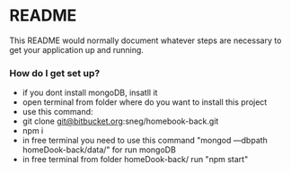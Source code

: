 # README #

This README would normally document whatever steps are necessary to get your application up and running.

### How do I get set up? ###
* if you dont install mongoDB, insatll it
* open terminal from folder where do you want to install this project
* use this command:
* git clone git@bitbucket.org:sneg/homebook-back.git
* npm i
* in free terminal you need to use this command "mongod —dbpath homeDook-back/data/" for run mongoDB
* in free terminal from folder homeDook-back/ run "npm start"

